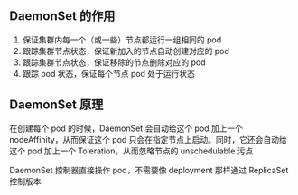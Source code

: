 ## DaemonSet 的作用
1. 保证集群内每一个（或一些）节点都运行一组相同的 pod
2. 跟踪集群节点状态，保证新加入的节点自动创建对应的 pod
3. 跟踪集群节点状态，保证移除的节点删除对应的 pod
4. 跟踪 pod 状态，保证每个节点 pod 处于运行状态

## DaemonSet 原理
在创建每个 pod 的时候，DaemonSet 会自动给这个 pod 加上一个 nodeAffinity，从而保证这个 pod 只会在指定节点上启动。同时，它还会自动给这个 pod 加上一个 Toleration，从而忽略节点的 unschedulable 污点

DaemonSet 控制器直接操作 pod，不需要像 deployment 那样通过 ReplicaSet 控制版本